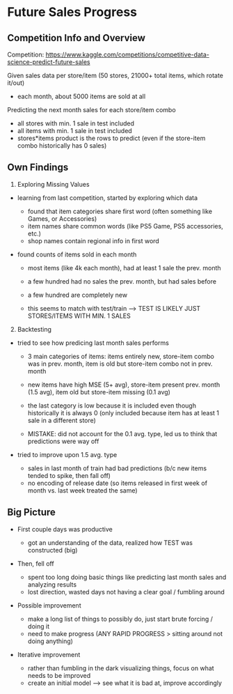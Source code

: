 # Future Sales Progress

## Competition Info and Overview

Competition: https://www.kaggle.com/competitions/competitive-data-science-predict-future-sales

Given sales data per store/item (50 stores, 21000+ total items, which rotate it/out)
- each month, about 5000 items are sold at all

Predicting the next month sales for each store/item combo
- all stores with min. 1 sale in test included
- all items with min. 1 sale in test included
- stores*items product is the rows to predict (even if the store-item combo historically has 0 sales)

## Own Findings

1. Exploring Missing Values

- learning from last competition, started by exploring which data
    - found that item categories share first word (often something like Games, or Accessories)
    - item names share common words (like PS5 Game, PS5 accessories, etc.)
    - shop names contain regional info in first word

- found counts of items sold in each month
    - most items (like 4k each month), had at least 1 sale the prev. month
    - a few hundred had no sales the prev. month, but had sales before
    - a few hundred are completely new

    - this seems to match with test/train --> TEST IS LIKELY JUST STORES/ITEMS WITH MIN. 1 SALES

2. Backtesting

- tried to see how predicing last month sales performs
    - 3 main categories of items: items entirely new, store-item combo was in prev. month, item is old but store-item combo not in prev. month
    - new items have high MSE (5+ avg), store-item present prev. month (1.5 avg), item old but store-item missing (0.1 avg)
    - the last category is low because it is included even though historically it is always 0 (only included because item has at least 1 sale in a different store)

    - MISTAKE: did not account for the 0.1 avg. type, led us to think that predictions were way off

- tried to improve upon 1.5 avg. type
    - sales in last month of train had bad predictions (b/c new items tended to spike, then fall off)
    - no encoding of release date (so items released in first week of month vs. last week treated the same)

## Big Picture

- First couple days was productive
    - got an understanding of the data, realized how TEST was constructed (big)

- Then, fell off
    - spent too long doing basic things like predicting last month sales and analyzing results
    - lost direction, wasted days not having a clear goal / fumbling around

- Possible improvement
    - make a long list of things to possibly do, just start brute forcing / doing it
    - need to make progress (ANY RAPID PROGRESS > sitting around not doing anything)

- Iterative improvement
    - rather than fumbling in the dark visualizing things, focus on what needs to be improved
    - create an initial model --> see what it is bad at, improve accordingly